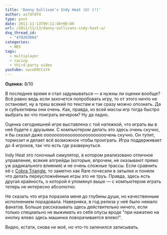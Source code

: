 ```yaml
---
title: 'Danny Sullivan’s Indy Heat (U) [!]'
author: asfdfdfd
type: post
date: 2011-11-13T09:11:48+00:00
url: /2011/11/13/danny-sullivans-indy-heat-u/
dsq_thread_id:
  - "470263064"
categories:
  - NES
tags:
  - multiplayer
  - racing
  - third-party video
youtube: cwvxK9CCsY4
---
```

**Оценка:** 8/10

В последнее время я стал задумываться — а нужны ли оценки вообще? Всё равно ведь если захочется попробовать игру, то от этого ничто не остановит, ну а треш всякий по текстам и так сразу можно опознать. Да и субъективны они очень. Как, правда, из всей массы игр тогда быстро выбрать во что поиграть вечером? Ну да ладно.

Оценка сегодняшней игре выставлена с той натяжкой, что играть вы в неё будете с друзьями. С компьютером делать это здесь очень скучно, я бы сказал даже оооооооооооооооооооооооочень скучно. Он тупит, тормозит и делает всё возможное чтобы проиграть. Игра поддерживает до 4 игроков, так что есть где развернуться.

Indy Heat это гоночный симулятор, в котором реализовано отличное управление, всякие апгрейды (которые, впрочем, не оказывают прямо уж радикального влияния) и не очень сложные трассы. Если сравнить её с [Cobra Triangle][1], то заметно как Rare почесали в затылке и поняли что делать переусложнённые игры это не труъ. Правда, здесь есть другая крайность, о которой я упомянул выше — с компьютером играть теперь не интересно абсолютно.

Не сказать что игра поразила меня до глубины души, но качественным исполнением порадовала. Наверняка, в год релиза у неё было немало фанатов. Больше рассказывать здесь действительно ничего, если только специально не выжимать из себя опусы вроде "при нажатию на кнопку влево здесь машинка поворачивается влево!".

Видео, кстати, снова не моё, но что-то заленился записывать.

 [1]: /2010/11/23/cobra-triangle-u/
